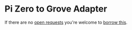 # Pi Zero to Grove Adapter
If there are no [open requests](../../../../issues?q=is%3Aissue+is%3Aopen+%22Pi+Zero+to+Grove+Adapter%22+in%3Atitle) you're welcome to [borrow this](../../../../issues/new?title=Borrow+request+for+Pi+Zero+to+Grove+Adapter&body=1+piece+of+%5Bthis%5D%28..%2Fblob%2Fmain%2F.%2FHardware%2FAdapters%2FPi_Zero_to_Grove_Adapter.md%29+for+~2+weeks.).